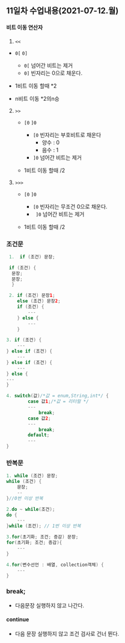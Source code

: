 ## 11일차 수업내용(2021-07-12.월)

#### 비트 이동 연산자

1.  ` << `  

   - ` 0[ `         ` 0] `
     - ` 0[ `  넘어간 비트는 제거
     - ` 0] `  빈자리는 0으로 채운다.

   - 1비트 이동 할때 *2
   - n비트 이동 *2의n승

2. ` >> ` 

   - ` [0 `             ` ]0 `
     - ` [0 ` 빈자리는 부호비트로 채운다
       - 양수 : 0
       - 음수 : 1
     - ` ]0 `  넘어간 비트는 제거

   - 1비트 이동 할때 /2

3. ` >>> `  

   - ` [0 `             ` ]0 `
     - ` [0 `  빈자리는 무조건 0으로 채운다.
     - ` ]0` 넘어간 비트는 제거

   - 1비트 이동 할때 /2

### 조건문

```java
 1.  if (조건) 문장;

 if (조건) {   
  문장;
  문장;
  }

 2. if (조건) 문장1;
	else (조건) 문장2;
	if (조건) {
        ---
    } else {
        ---
    }

3. if (조건) {
    ---
} else if (조건) {
    ---
} else if (조건) {
    ---
} else { 
---
}

4. switch(값)/*값 = enum,String,int*/ {
        case 값1;/*값 = 리터럴 */ 
        ---
            break;
        case 값2;
        ---
            break;
        default;
        ---
}
```



### 반복문

```java
1. while (조건) 문장;
while (조건) {
    문장;
    --
}//0번 이상 반복

2.do ~ while(조건);
do {
    ---
}while (조건); // 1번 이상 반복

3.for(초기화; 조건; 증감) 문장;
for(초기화; 조건; 증감){
    ---
}

4.for(변수선언 : 배열, collection객체) {
    ---
}
```



### break;

- 다음문장 실행하지 않고 나간다.

#### continue

- 다음 문장 실행하지 않고 조건 검사로 건너 뛴다.